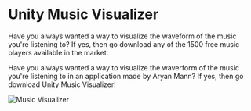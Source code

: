 # Unity Music Visualizer
Have you always wanted a way to visualize the waveform of the music you're listening to? 
If yes, then go download any of the 1500 free music players available in the market.

Have you always wanted a way to visualize the waverform of the music you're listening to in an application made by Aryan Mann? 
If yes, then go download Unity Music Visualizer!

![Music Visualizer](http://i.imgur.com/cCjjHqk.png)
